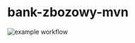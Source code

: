 # bank-zbozowy-mvn
![example workflow](https://github.com/Ienia/bank-zbozowy-mvn/actions/workflows/ci.yml/badge.svg)
